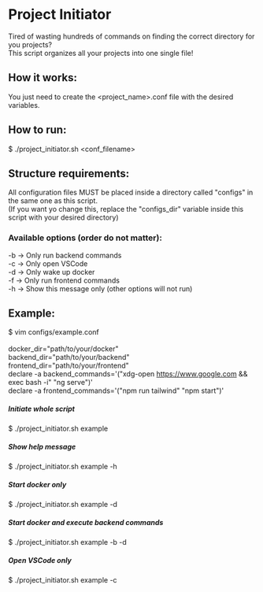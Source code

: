 # Project Initiator
Tired of wasting hundreds of commands on finding the correct directory for you projects?<br />
This script organizes all your projects into one single file!<br />

## How it works:
You just need to create the <project_name>.conf file with the desired variables.

## How to run:
$ ./project_initiator.sh <conf_filename>

## Structure requirements:
All configuration files MUST be placed inside a directory called "configs" in the same one as this script.<br />
(If you want yo change this, replace the "configs_dir" variable inside this script with your desired directory)


### Available options (order do not matter):
 -b -> Only run backend commands<br />
 -c -> Only open VSCode<br />
 -d -> Only wake up docker<br />
 -f -> Only run frontend commands<br />
 -h -> Show this message only (other options will not run)<br />

## Example:
$ vim configs/example.conf<br />
<br />
docker_dir="path/to/your/docker"<br />
backend_dir="path/to/your/backend"<br />
frontend_dir="path/to/your/frontend"<br />
declare -a backend_commands='("xdg-open https://www.google.com && exec bash -i" "ng serve")'<br />
declare -a frontend_commands='("npm run tailwind" "npm start")'<br />

##### Initiate whole script
$ ./project_initiator.sh example

##### Show help message
$ ./project_initiator.sh example -h

##### Start docker only
$ ./project_initiator.sh example -d

##### Start docker and execute backend commands
$ ./project_initiator.sh example -b -d

##### Open VSCode only
$ ./project_initiator.sh example -c

